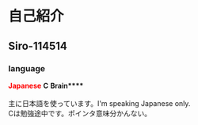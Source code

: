 # 自己紹介

## Siro-114514
### language
<font color=red>**Japanese**</font>  **C** **Brain\*\*\*\***<br><br>
    主に日本語を使っています。I'm speaking Japanese only.<br>
    Cは勉強途中です。ポインタ意味分かんない。



